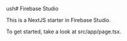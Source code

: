 ush# Firebase Studio

This is a NextJS starter in Firebase Studio.

To get started, take a look at src/app/page.tsx.
